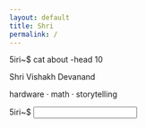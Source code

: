 ```yaml
---
layout: default
title: Shri
permalink: /
---
```


<div id="output">
  <div class="prompt-line"><a href="/" style="text-decoration:none;color:inherit;"><span class="segment user">5iri</span><span class="segment path">~</span><span class="dollar">$</span></a> cat about -head 10</div>
  <p>
Shri Vishakh Devanand <br>

hardware · math · storytelling
</p>

<div id="prompt" class="prompt-line"><a href="/" style="text-decoration:none;color:inherit;"><span class="segment user">5iri</span><span class="segment path">~</span><span class="dollar">$</span></a> <input id="terminal-input" type="text" autocomplete="on"></div>

<script>
window.terminalFiles = [
{% assign pages = site.pages | where_exp:'p','p.nav_order' | sort:'nav_order' %}
{% for p in pages %}{ name: "{{ p.name }}" }{% unless forloop.last %},{% endunless %}{% endfor %}
];
</script>